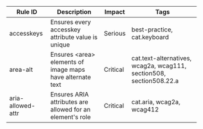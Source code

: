 | Rule ID | Description | Impact | Tags |
| --- | --- | --- | --- |
| accesskeys | Ensures every accesskey attribute value is unique | Serious | best-practice, cat.keyboard |
| area-alt | Ensures &lt;area&gt; elements of image maps have alternate text | Critical | cat.text-alternatives, wcag2a, wcag111, section508, section508.22.a |
| aria-allowed-attr | Ensures ARIA attributes are allowed for an element&apos;s role | Critical | cat.aria, wcag2a, wcag412 |